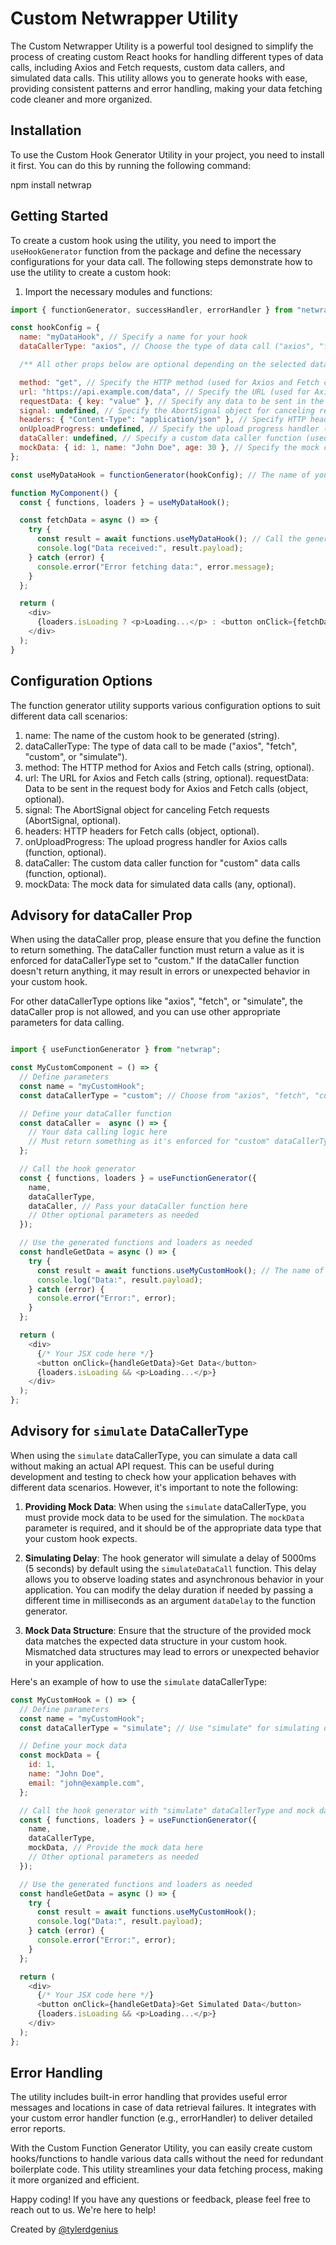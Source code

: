 Custom Netwrapper Utility
============================

The Custom Netwrapper Utility is a powerful tool designed to simplify the process of creating custom React hooks for handling different types of data calls, including Axios and Fetch requests, custom data callers, and simulated data calls. This utility allows you to generate hooks with ease, providing consistent patterns and error handling, making your data fetching code cleaner and more organized.

Installation
------------

To use the Custom Hook Generator Utility in your project, you need to install it first. You can do this by running the following command:

npm install netwrap

Getting Started
---------------

To create a custom hook using the utility, you need to import the `useHookGenerator` function from the package and define the necessary configurations for your data call. The following steps demonstrate how to use the utility to create a custom hook:

1. Import the necessary modules and functions:

```javascript
import { functionGenerator, successHandler, errorHandler } from "netwrap";

const hookConfig = {
  name: "myDataHook", // Specify a name for your hook
  dataCallerType: "axios", // Choose the type of data call ("axios", "fetch", "custom", or "simulate")

  /** All other props below are optional depending on the selected data caller type */

  method: "get", // Specify the HTTP method (used for Axios and Fetch calls)
  url: "https://api.example.com/data", // Specify the URL (used for Axios and Fetch calls)
  requestData: { key: "value" }, // Specify any data to be sent in the request body (used for Axios and Fetch calls)
  signal: undefined, // Specify the AbortSignal object for canceling requests (used for Fetch calls)
  headers: { "Content-Type": "application/json" }, // Specify HTTP headers (used for Fetch calls)
  onUploadProgress: undefined, // Specify the upload progress handler (used for Axios calls)
  dataCaller: undefined, // Specify a custom data caller function (used for "custom" data calls). It is technically a function that allows you to define your own data caller. Just make sure that you return the data you want exported from your function
  mockData: { id: 1, name: "John Doe", age: 30 }, // Specify the mock data for simulated data calls
};

const useMyDataHook = functionGenerator(hookConfig); // The name of your hook can be anything you want

function MyComponent() {
  const { functions, loaders } = useMyDataHook();

  const fetchData = async () => {
    try {
      const result = await functions.useMyDataHook(); // Call the generated hook function
      console.log("Data received:", result.payload);
    } catch (error) {
      console.error("Error fetching data:", error.message);
    }
  };

  return (
    <div>
      {loaders.isLoading ? <p>Loading...</p> : <button onClick={fetchData}>Fetch Data</button>}
    </div>
  );
}

```

Configuration Options
------------

The function generator utility supports various configuration options to suit different data call scenarios:

1. name: The name of the custom hook to be generated (string).
2. dataCallerType: The type of data call to be made ("axios", "fetch", "custom", or "simulate").
3. method: The HTTP method for Axios and Fetch calls (string, optional).
4. url: The URL for Axios and Fetch calls (string, optional).
requestData: Data to be sent in the request body for Axios and Fetch calls (object, optional).
5. signal: The AbortSignal object for canceling Fetch requests (AbortSignal, optional).
6. headers: HTTP headers for Fetch calls (object, optional).
7. onUploadProgress: The upload progress handler for Axios calls (function, optional).
8. dataCaller: The custom data caller function for "custom" data calls (function, optional).
9. mockData: The mock data for simulated data calls (any, optional).

Advisory for dataCaller Prop
------------

When using the dataCaller prop, please ensure that you define the function to return something. The dataCaller function must return a value as it is enforced for dataCallerType set to "custom." If the dataCaller function doesn't return anything, it may result in errors or unexpected behavior in your custom hook.

For other dataCallerType options like "axios", "fetch", or "simulate", the dataCaller prop is not allowed, and you can use other appropriate parameters for data calling.

```javascript

import { useFunctionGenerator } from "netwrap";

const MyCustomComponent = () => {
  // Define parameters
  const name = "myCustomHook";
  const dataCallerType = "custom"; // Choose from "axios", "fetch", "custom", or "simulate"

  // Define your dataCaller function
  const dataCaller =  async () => {
    // Your data calling logic here
    // Must return something as it's enforced for "custom" dataCallerType
  };

  // Call the hook generator
  const { functions, loaders } = useFunctionGenerator({
    name,
    dataCallerType,
    dataCaller, // Pass your dataCaller function here
    // Other optional parameters as needed
  });

  // Use the generated functions and loaders as needed
  const handleGetData = async () => {
    try {
      const result = await functions.useMyCustomHook(); // The name of the returned hook is determined by the name passed in the function generator
      console.log("Data:", result.payload);
    } catch (error) {
      console.error("Error:", error);
    }
  };

  return (
    <div>
      {/* Your JSX code here */}
      <button onClick={handleGetData}>Get Data</button>
      {loaders.isLoading && <p>Loading...</p>}
    </div>
  );
};


```

Advisory for `simulate` DataCallerType
------------

When using the `simulate` dataCallerType, you can simulate a data call without making an actual API request. This can be useful during development and testing to check how your application behaves with different data scenarios. However, it's important to note the following:

1. **Providing Mock Data**: When using the `simulate` dataCallerType, you must provide mock data to be used for the simulation. The `mockData` parameter is required, and it should be of the appropriate data type that your custom hook expects.

2. **Simulating Delay**: The hook generator will simulate a delay of 5000ms (5 seconds) by default using the `simulateDataCall` function. This delay allows you to observe loading states and asynchronous behavior in your application. You can modify the delay duration if needed by passing a different time in milliseconds as an argument `dataDelay` to the function generator.

3. **Mock Data Structure**: Ensure that the structure of the provided mock data matches the expected data structure in your custom hook. Mismatched data structures may lead to errors or unexpected behavior in your application.

Here's an example of how to use the `simulate` dataCallerType:

```javascript
const MyCustomHook = () => {
  // Define parameters
  const name = "myCustomHook";
  const dataCallerType = "simulate"; // Use "simulate" for simulating data

  // Define your mock data
  const mockData = {
    id: 1,
    name: "John Doe",
    email: "john@example.com",
  };

  // Call the hook generator with "simulate" dataCallerType and mock data
  const { functions, loaders } = useFunctionGenerator({
    name,
    dataCallerType,
    mockData, // Provide the mock data here
    // Other optional parameters as needed
  });

  // Use the generated functions and loaders as needed
  const handleGetData = async () => {
    try {
      const result = await functions.useMyCustomHook();
      console.log("Data:", result.payload);
    } catch (error) {
      console.error("Error:", error);
    }
  };

  return (
    <div>
      {/* Your JSX code here */}
      <button onClick={handleGetData}>Get Simulated Data</button>
      {loaders.isLoading && <p>Loading...</p>}
    </div>
  );
};

```

Error Handling
------------

The utility includes built-in error handling that provides useful error messages and locations in case of data retrieval failures. It integrates with your custom error handler function (e.g., errorHandler) to deliver detailed error reports.

With the Custom Function Generator Utility, you can easily create custom hooks/functions to handle various data calls without the need for redundant boilerplate code. This utility streamlines your data fetching process, making it more organized and efficient.

Happy coding! If you have any questions or feedback, please feel free to reach out to us. We're here to help!

Created by [@tylerdgenius](https://github.com/tylerdgenius)